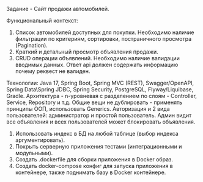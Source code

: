 Задание  - Сайт продажи автомобилей.

Функциональный контекст:
1.  Список автомобилей доступных для покупки. Необходимо наличие фильтрации по критериям, сортировки, постраничного просмотра (Pagination).
2.  Краткий и детальный просмотр объявления продажи.
3.  CRUD операции объявлений. Необходимо наличие валидации вводимых данных. Ответ api должен содержать информацию почему реквест не валиден. 

Технологии:
Java 17, Spring Boot, Spring MVC (REST), Swagger/OpenAPI, Spring Data\Spring JDBC, Spring Security, PostgreSQL, Flyway/Liquibase, Gradle.
Архитектура - n-уровневая с разделением по слоям - Controller, Service, Repository и т.д. Общие вещи не дублировать - применять принципы ООП, использовать Generics.
Авторизация и 2 вида пользователей: администратор и простой пользователь. Админ видит все объявления и всех пользователей может блокировать объявления.


1.	Использовать индекс в БД на любой таблице (выбор индекса аргументировать).
2.	Покрыть серверную приложения тестами (интеграционными и модульными).
3.	Создать .dockerfile для сборки приложения в Docker образ.
4.	Создать docker-compose конфиг для запуска приложения в контейнере, также поднимать базу в Docker контейнере.
